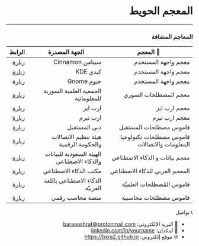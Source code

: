 <div dir="rtl">

# المعجم الحويط
---


 ### المعاجم المضافة

| 📘 المعجم                     | الجهة المصدرة              | الرابط                                  |
|------------------------------|----------------------------|------------------------------------------|
| معجم واجهة المستخدم | سينامن Cinnamon | [زيارة](https://github.com/linuxmint/cinnamon-translations/tree/master/po-export) |
| معجم واجهة المستخدم | كيدي KDE  | [زيارة](https://github.com/KDE) |
| معجم واجهة المستخدم | جنوم Gnome | [زيارة](https://gitlab.gnome.org/GNOME) |
| معجم المصطلحات السوري | الجمعية العلمية السورية للمعلوماتية| [زيارة](https://scs.org.sy/?q=ar%2Fscs%2Fpublications%2Fictdictionary) |
| معجم ارب ايز | ارب ايز | [زيارة](https://www.arabeyes.org/) |
| معجم ارب تيرم | ارب تيرم | [زيارة](https://arabterm.org/index.php?id=3&L=3) |
| قاموس مصطلحات المستقبل | دبي المستقبل| [زيارة](https://arabicglossary.dubaifuture.ae/ar/browse/) |
|قاموس مصطلحات تكنولوجيا المعلومات والاتصالات| هيئة تنظيم الاتصالات والحكومة الرقمية| [زيارة](https://tdra.gov.ae/ar/pages/ict-terminology-dictionary) |
|ﻣﻌﺠﻢ ﺑﻴﺎﻧﺎﺕ و ﺍﻟﺬﻛﺎء ﺍﻻﺻﻄﻨﺎﻋﻲ| الهيئة السعودية للبيانات والذكاء الاصطناعي| [زيارة](https://sdaia.gov.sa/en/MediaCenter/KnowledgeCenter/Pages/SDAIAPublications.aspx) |
|المعجم العربي للذكاء الاصطناعي| مكتب الذكاء الاصطناعي | [زيارة](https://ai.gov.ae/ar/ai-dictionary/) |
|قاموس المُصطلحات العلميّة| الذكاء الاصطناعي باللغة العربيّة | [زيارة](https://aiinarabic.com/glossary/) |
|قاموس مصطلحات محاسبية| منصة محاسب رقمي | [زيارة](https://www.digitalacct.com/accounting-terms/) |
  











📞 تواصل

- 📧 البريد الإلكتروني: baraaashraf@protonmail.com  
- 🔗 لينكدإن: [linkedin.com/in/yourname](https://www.linkedin.com/in/baraa-sayed-85513719a/)
- 🌐 موقع إلكتروني: https://bxra2.github.io
